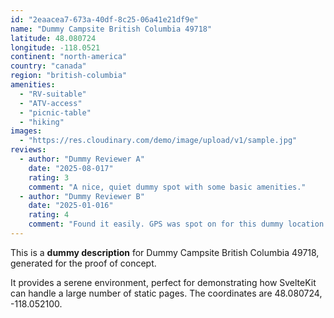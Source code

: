 ```yaml
---
id: "2eaacea7-673a-40df-8c25-06a41e21df9e"
name: "Dummy Campsite British Columbia 49718"
latitude: 48.080724
longitude: -118.0521
continent: "north-america"
country: "canada"
region: "british-columbia"
amenities:
  - "RV-suitable"
  - "ATV-access"
  - "picnic-table"
  - "hiking"
images:
  - "https://res.cloudinary.com/demo/image/upload/v1/sample.jpg"
reviews:
  - author: "Dummy Reviewer A"
    date: "2025-08-017"
    rating: 3
    comment: "A nice, quiet dummy spot with some basic amenities."
  - author: "Dummy Reviewer B"
    date: "2025-01-016"
    rating: 4
    comment: "Found it easily. GPS was spot on for this dummy location."
---
```


This is a **dummy description** for Dummy Campsite British Columbia 49718, generated for the proof of concept.

It provides a serene environment, perfect for demonstrating how SvelteKit can handle a large number of static pages. The coordinates are 48.080724, -118.052100.
